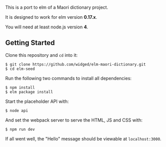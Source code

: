 This is a port to elm of a Maori dictionary project.

It is designed to work for elm version **0.17.x**.

You will need at least node.js version **4**.

## Getting Started

Clone this repository and `cd` into it:

```
$ git clone https://github.com/widged/elm-maori-dictionary.git
$ cd elm-seed
```

Run the following two commands to install all dependencies:

```
$ npm install
$ elm package install
```

Start the placeholder API with:

```
$ node api
```

And set the webpack server to serve the HTML, JS and CSS with:

```
$ npm run dev
```

If all went well, the "Hello" message should be viewable at `localhost:3000`.

